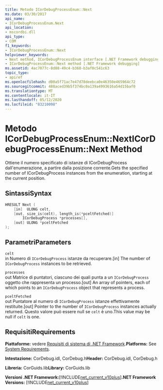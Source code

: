 ```yaml
---
title: Metodo ICorDebugProcessEnum::Next
ms.date: 03/30/2017
api_name:
- ICorDebugProcessEnum.Next
api_location:
- mscordbi.dll
api_type:
- COM
f1_keywords:
- ICorDebugProcessEnum::Next
helpviewer_keywords:
- Next method, ICorDebugProcessEnum interface [.NET Framework debugging]
- ICorDebugProcessEnum::Next method [.NET Framework debugging]
ms.assetid: 4ac7077c-8d88-49c4-b360-b3af0c541c63
topic_type:
- apiref
ms.openlocfilehash: d00a5f71ac7e47d78deebca0e46350e465964c72
ms.sourcegitcommit: 488aced39b5f374bc0a139a4993616a54d15baf0
ms.translationtype: MT
ms.contentlocale: it-IT
ms.lasthandoff: 05/12/2020
ms.locfileid: "83210098"
---
```

# <a name="icordebugprocessenumnext-method"></a><span data-ttu-id="56034-102">Metodo ICorDebugProcessEnum::Next</span><span class="sxs-lookup"><span data-stu-id="56034-102">ICorDebugProcessEnum::Next Method</span></span>
<span data-ttu-id="56034-103">Ottiene il numero specificato di istanze di ICorDebugProcess dall'enumerazione, a partire dalla posizione corrente.</span><span class="sxs-lookup"><span data-stu-id="56034-103">Gets the specified number of ICorDebugProcess instances from the enumeration, starting at the current position.</span></span>  
  
## <a name="syntax"></a><span data-ttu-id="56034-104">Sintassi</span><span class="sxs-lookup"><span data-stu-id="56034-104">Syntax</span></span>  
  
```cpp  
HRESULT Next (  
    [in]  ULONG celt,  
    [out, size_is(celt), length_is(*pceltFetched)]  
        ICorDebugProcess *processes[],  
    [out] ULONG *pceltFetched  
);  
```  
  
## <a name="parameters"></a><span data-ttu-id="56034-105">Parametri</span><span class="sxs-lookup"><span data-stu-id="56034-105">Parameters</span></span>  
 `celt`  
 <span data-ttu-id="56034-106">in Numero di `ICorDebugProcess` istanze da recuperare.</span><span class="sxs-lookup"><span data-stu-id="56034-106">[in] The number of `ICorDebugProcess` instances to be retrieved.</span></span>  
  
 `processes`  
 <span data-ttu-id="56034-107">out Matrice di puntatori, ciascuno dei quali punta a un `ICorDebugProcess` oggetto che rappresenta un processo.</span><span class="sxs-lookup"><span data-stu-id="56034-107">[out] An array of pointers, each of which points to an `ICorDebugProcess` object that represents a process.</span></span>  
  
 `pceltFetched`  
 <span data-ttu-id="56034-108">out Puntatore al numero di `ICorDebugProcess` istanze effettivamente restituite.</span><span class="sxs-lookup"><span data-stu-id="56034-108">[out] Pointer to the number of `ICorDebugProcess` instances actually returned.</span></span> <span data-ttu-id="56034-109">Questo valore può essere null se `celt` è uno.</span><span class="sxs-lookup"><span data-stu-id="56034-109">This value may be null if `celt` is one.</span></span>  
  
## <a name="requirements"></a><span data-ttu-id="56034-110">Requisiti</span><span class="sxs-lookup"><span data-stu-id="56034-110">Requirements</span></span>  
 <span data-ttu-id="56034-111">**Piattaforme:** vedere [Requisiti di sistema di .NET Framework](../../get-started/system-requirements.md).</span><span class="sxs-lookup"><span data-stu-id="56034-111">**Platforms:** See [System Requirements](../../get-started/system-requirements.md).</span></span>  
  
 <span data-ttu-id="56034-112">**Intestazione:** CorDebug.idl, CorDebug.h</span><span class="sxs-lookup"><span data-stu-id="56034-112">**Header:** CorDebug.idl, CorDebug.h</span></span>  
  
 <span data-ttu-id="56034-113">**Libreria:** CorGuids.lib</span><span class="sxs-lookup"><span data-stu-id="56034-113">**Library:** CorGuids.lib</span></span>  
  
 <span data-ttu-id="56034-114">**Versioni .NET Framework:**[!INCLUDE[net_current_v10plus](../../../../includes/net-current-v10plus-md.md)]</span><span class="sxs-lookup"><span data-stu-id="56034-114">**.NET Framework Versions:** [!INCLUDE[net_current_v10plus](../../../../includes/net-current-v10plus-md.md)]</span></span>
